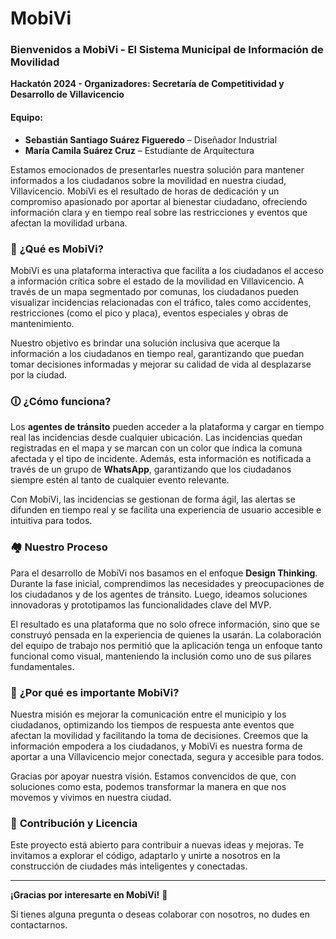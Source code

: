 # MobiVi

### Bienvenidos a MobiVi - El Sistema Municipal de Información de Movilidad

**Hackatón 2024 - Organizadores: Secretaría de Competitividad y Desarrollo de Villavicencio**

#### Equipo:
- **Sebastián Santiago Suárez Figueredo** – Diseñador Industrial
- **María Camila Suárez Cruz** – Estudiante de Arquitectura

Estamos emocionados de presentarles nuestra solución para mantener informados a los ciudadanos sobre la movilidad en nuestra ciudad, Villavicencio. MobiVi es el resultado de horas de dedicación y un compromiso apasionado por aportar al bienestar ciudadano, ofreciendo información clara y en tiempo real sobre las restricciones y eventos que afectan la movilidad urbana.

### 🌄 **¿Qué es MobiVi?**
MobiVi es una plataforma interactiva que facilita a los ciudadanos el acceso a información crítica sobre el estado de la movilidad en Villavicencio. A través de un mapa segmentado por comunas, los ciudadanos pueden visualizar incidencias relacionadas con el tráfico, tales como accidentes, restricciones (como el pico y placa), eventos especiales y obras de mantenimiento.

Nuestro objetivo es brindar una solución inclusiva que acerque la información a los ciudadanos en tiempo real, garantizando que puedan tomar decisiones informadas y mejorar su calidad de vida al desplazarse por la ciudad.

### 🛈 **¿Cómo funciona?**
Los **agentes de tránsito** pueden acceder a la plataforma y cargar en tiempo real las incidencias desde cualquier ubicación. Las incidencias quedan registradas en el mapa y se marcan con un color que indica la comuna afectada y el tipo de incidente. Además, esta información es notificada a través de un grupo de **WhatsApp**, garantizando que los ciudadanos siempre estén al tanto de cualquier evento relevante.

Con MobiVi, las incidencias se gestionan de forma ágil, las alertas se difunden en tiempo real y se facilita una experiencia de usuario accesible e intuitiva para todos.

### 🏘️ **Nuestro Proceso**
Para el desarrollo de MobiVi nos basamos en el enfoque **Design Thinking**. Durante la fase inicial, comprendimos las necesidades y preocupaciones de los ciudadanos y de los agentes de tránsito. Luego, ideamos soluciones innovadoras y prototipamos las funcionalidades clave del MVP.

El resultado es una plataforma que no solo ofrece información, sino que se construyó pensada en la experiencia de quienes la usarán. La colaboración del equipo de trabajo nos permitió que la aplicación tenga un enfoque tanto funcional como visual, manteniendo la inclusión como uno de sus pilares fundamentales.

### 📢 **¿Por qué es importante MobiVi?**
Nuestra misión es mejorar la comunicación entre el municipio y los ciudadanos, optimizando los tiempos de respuesta ante eventos que afectan la movilidad y facilitando la toma de decisiones. Creemos que la información empodera a los ciudadanos, y MobiVi es nuestra forma de aportar a una Villavicencio mejor conectada, segura y accesible para todos.

Gracias por apoyar nuestra visión. Estamos convencidos de que, con soluciones como esta, podemos transformar la manera en que nos movemos y vivimos en nuestra ciudad.

### 🌱 **Contribución y Licencia**
Este proyecto está abierto para contribuir a nuevas ideas y mejoras. Te invitamos a explorar el código, adaptarlo y unirte a nosotros en la construcción de ciudades más inteligentes y conectadas.

---

**¡Gracias por interesarte en MobiVi!** 🎉

Si tienes alguna pregunta o deseas colaborar con nosotros, no dudes en contactarnos.

